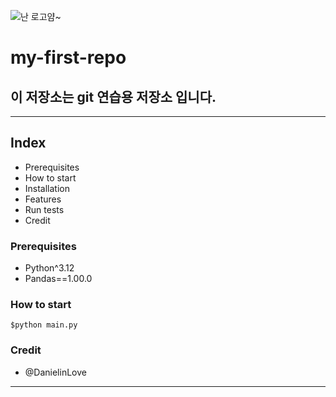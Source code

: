 ![난 로고얌~](.src/logo1.png)
# my-first-repo
이 저장소는 git 연습용 저장소 입니다.
---
***

## Index
- Prerequisites
- How to start
- Installation
- Features
- Run tests
- Credit

### Prerequisites
- Python^3.12
- Pandas==1.00.0

### How to start
``` shell
$python main.py
```
### Credit
- @DanielinLove
___

